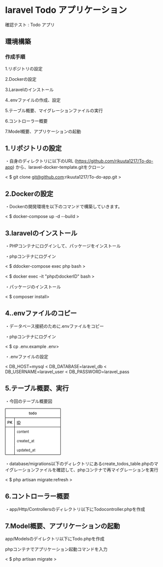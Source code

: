 # laravel Todo アプリケーション
確認テスト : Todo アプリ

## 環境構築


### 作成手順
1.リポジトリの設定 

2.Dockerの設定

3.Laravelのインストール

4..envファイルの作成、設定

5.テーブル概要、マイグレーションファイルの実行

6.コントローラー概要

7.Model概要、アプリケーションの起動

## 1.リポジトリの設定

・自身のディレクトリに以下のURL (https://github.com/rikuuta1217/To-do-app) から、laravel-docker-template.gitをクローン

< $ git clone git@github.com:rikuuta1217/To-do-app.git >

## 2.Dockerの設定

・Dockerの開発環境を以下のコマンドで構築していきます。

< $ docker-compose up -d --build >

## 3.laravelのインストール

・PHPコンテナにログインして、パッケージをインストール

・phpコンテナにログイン

< $ ddocker-compose exec php bash >

< $ docker exec -it "phpのdockerID" bash >

・パッケージのインストール

< $ composer install>

## 4..envファイルのコピー

・データベース接続のために.envファイルをコピー

・phpコンテナにログイン

< $ cp .env.example .env>

・.envファイルの設定

< DB_HOST=mysql
< DB_DATABASE=laravel_db
< DB_USERNAME=laravel_user
< DB_PASSWORD=laravel_pass

## 5.テーブル概要、実行

・今回のテーブル概要図

![ER図](ER.drawio.png)

・database/migrations以下のディレクトリにあるcreate_todos_table.phpのマイグレーションファイルを確認して、phpコンテナで再マイグレーションを実行


< $ php artisan migrate:refresh >

## 6.コントローラー概要

・app/Http/Controllersのディレクトリ以下にTodocontroller.phpを作成


## 7.Model概要、アプリケーションの起動

app/Modelsのデイレクトリ以下にTodo.phpを作成

phpコンテナでアプリケーション起動コマンドを入力

< $ php artisan migrate >







